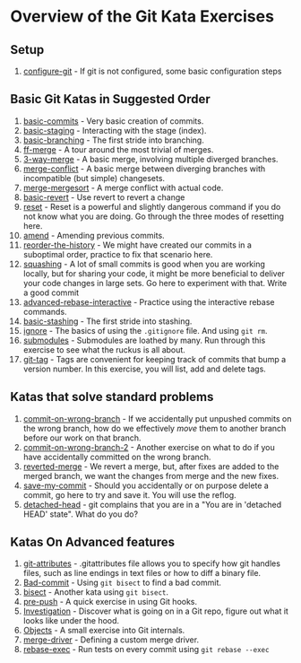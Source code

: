 # Overview of the Git Kata Exercises

## Setup

1. [configure-git](configure-git/README.md) - If git is not configured, some basic configuration steps

## Basic Git Katas in Suggested Order

1. [basic-commits](basic-commits/README.md) - Very basic creation of commits.
2. [basic-staging](basic-staging/README.md) - Interacting with the stage (index).
3. [basic-branching](basic-branching/README.md) - The first stride into branching.
4. [ff-merge](ff-merge/README.md) - A tour around the most trivial of merges.
5. [3-way-merge](3-way-merge/README.md) - A basic merge, involving multiple diverged branches.
6. [merge-conflict](merge-conflict/README.md) - A basic merge between diverging branches with incompatible (but simple) changesets.
7. [merge-mergesort](merge-mergesort/README.md) - A merge conflict with actual code.
9. [basic-revert](basic-revert/README.md) - Use revert to revert a change
10. [reset](reset/README.md) - Reset is a powerful and slightly dangerous command if you do not know what you are doing. Go through the three modes of resetting here.
12. [amend](amend/README.md) - Amending previous commits.
13. [reorder-the-history](reorder-the-history/README.md) - We might have created our commits in a suboptimal order, practice to fix that scenario here.
14. [squashing](squashing/README.md) - A lot of small commits is good when you are working locally, but for sharing your code, it might be more beneficial to deliver your code changes in large sets. Go here to experiment with that. Write a good commit
15. [advanced-rebase-interactive](advanced-rebase-interactive/README.md) - Practice using the interactive rebase commands.
16. [basic-stashing](basic-stashing/README.md) - The first stride into stashing.
17. [ignore](ignore/README.md) - The basics of using the `.gitignore` file. And using `git rm`.
18. [submodules](submodules/README.md) - Submodules are loathed by many. Run through this exercise to see what the ruckus is all about.
19. [git-tag](git-tag//README.md) - Tags are convenient for keeping track of commits that bump a version number. In this exercise, you will list, add and delete tags.

## Katas that solve standard problems

1. [commit-on-wrong-branch](commit-on-wrong-branch/README.md) - If we accidentally put unpushed commits on the wrong branch, how do we effectively _move_ them to another branch before our work on that branch.
2. [commit-on-wrong-branch-2](commit-on-wrong-branch-2/README.md) - Another exercise on what to do if you have accidentally committed on the wrong branch.
3. [reverted-merge](reverted-merge/README.md) - We revert a merge, but, after fixes are added to the merged branch, we want the changes from merge and the new fixes.
4. [save-my-commit](save-my-commit/README.md) - Should you accidentally or on purpose delete a commit, go here to try and save it. You will use the reflog.
5. [detached-head](detached-head/README.md) - git complains that you are in a "You are in 'detached HEAD' state". What do you do?

## Katas On Advanced features

1. [git-attributes](git-attributes/README.md) - .gitattributes file allows you to specify how git handles files, such as line endings in text files or how to diff a binary file.
2. [Bad-commit](bad-commit/README.md) - Using `git bisect` to find a bad commit.
3. [bisect](bisect/README.md) - Another kata using `git bisect`.
4. [pre-push](pre-push/README.md) - A quick exercise in using Git hooks.
5. [Investigation](investigation/README.md) - Discover what is going on in a Git repo, figure out what it looks like under the hood.
6. [Objects](objects/README.md) - A small exercise into Git internals.
7. [merge-driver](merge-driver/README.md) - Defining a custom merge driver.
8. [rebase-exec](rebase-exec/README.md) - Run tests on every commit using `git rebase --exec`
